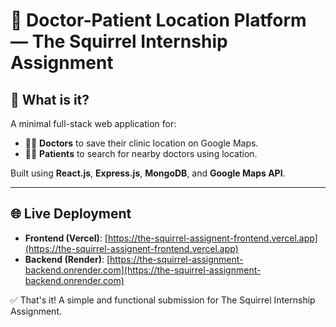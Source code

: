 # 🏥 Doctor-Patient Location Platform — The Squirrel Internship Assignment

## 📌 What is it?

A minimal full-stack web application for:
- 🧑‍⚕️ **Doctors** to save their clinic location on Google Maps.
- 🧑‍🦰 **Patients** to search for nearby doctors using location.

Built using **React.js**, **Express.js**, **MongoDB**, and **Google Maps API**.

---

## 🌐 Live Deployment

- **Frontend (Vercel)**: [https://the-squirrel-assignent-frontend.vercel.app](https://the-squirrel-assignent-frontend.vercel.app)
- **Backend (Render)**: [https://the-squirrel-assignment-backend.onrender.com](https://the-squirrel-assignment-backend.onrender.com)

✅ That's it! A simple and functional submission for The Squirrel Internship Assignment.
